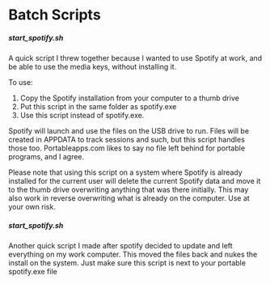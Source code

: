 # Batch Scripts

##### start_spotify.sh

A quick script I threw together because I wanted to use Spotify at work, and be able to use the media keys, without installing it.

To use:
1. Copy the Spotify installation from your computer to a thumb drive
2. Put this script in the same folder as spotify.exe
3. Use this script instead of spotify.exe.

Spotify will launch and use the files on the USB drive to run. Files will be created in APPDATA to track sessions and such, but this script handles those too. Portableapps.com likes to say no file left behind for portable programs, and I agree.

Please note that using this script on a system where Spotify is already installed for the current user will delete the current Spotify data and move it to the thumb drive overwriting anything that was there initially. This may also work in reverse overwriting what is already on the computer. Use at your own risk.

##### start_spotify.sh

Another quick script I made after spotify decided to update and left everything on my work computer. This moved the files back and nukes the install on the system. Just make sure this script is next to your portable spotify.exe file
